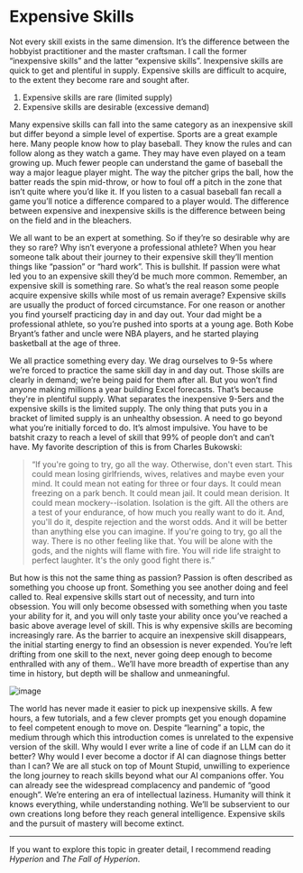 # Expensive Skills
Not every skill exists in the same dimension. It’s the difference between the hobbyist practitioner and the master craftsman. I call the former “inexpensive skills” and the latter “expensive skills”. Inexpensive skills are quick to get and plentiful in supply. Expensive skills are difficult to acquire, to the extent they become rare and sought after.

1. Expensive skills are rare (limited supply)
2. Expensive skills are desirable (excessive demand)

Many expensive skills can fall into the same category as an inexpensive skill but differ beyond a simple level of expertise. Sports are a great example here. Many people know how to play baseball. They know the rules and can follow along as they watch a game. They may have even played on a team growing up. Much fewer people can understand the game of baseball the way a major league player might. The way the pitcher grips the ball, how the batter reads the spin mid-throw, or how to foul off a pitch in the zone that isn’t quite where you’d like it. If you listen to a casual baseball fan recall a game you’ll notice a difference compared to a player would. The difference between expensive and inexpensive skills is the difference between being on the field and in the bleachers.

We all want to be an expert at something. So if they’re so desirable why are they so rare? Why isn’t everyone a professional athlete? When you hear someone talk about their journey to their expensive skill they’ll mention things like “passion” or “hard work”. This is bullshit. If passion were what led you to an expensive skill they’d be much more common. Remember, an expensive skill is something rare. So what’s the real reason some people acquire expensive skills while most of us remain average? Expensive skills are usually the product of forced circumstance. For one reason or another you find yourself practicing day in and day out. Your dad might be a professional athlete, so you’re pushed into sports at a young age. Both Kobe Bryant’s father and uncle were NBA players, and he started playing basketball at the age of three.

We all practice something every day. We drag ourselves to 9-5s where we’re forced to practice the same skill day in and day out. Those skills are clearly in demand; we’re being paid for them after all. But you won’t find anyone making millions a year building Excel forecasts. That’s because they're in plentiful supply. What separates the inexpensive 9-5ers and the expensive skills is the limited supply. The only thing that puts you in a bracket of limited supply is an unhealthy obsession. A need to go beyond what you’re initially forced to do. It’s almost impulsive. You have to be batshit crazy to reach a level of skill that 99% of people don’t and can’t have. My favorite description of this is from Charles Bukowski:

> “If you're going to try, go all the way. Otherwise, don't even start. This could mean losing girlfriends, wives, relatives and maybe even your mind. It could mean not eating for three or four days. It could mean freezing on a park bench. It could mean jail. It could mean derision. It could mean mockery--isolation. Isolation is the gift. All the others are a test of your endurance, of how much you really want to do it. And, you'll do it, despite rejection and the worst odds. And it will be better than anything else you can imagine. If you're going to try, go all the way. There is no other feeling like that. You will be alone with the gods, and the nights will flame with fire. You will ride life straight to perfect laughter. It's the only good fight there is.”

But how is this not the same thing as passion? Passion is often described as something you choose up front. Something you see another doing and feel called to. Real expensive skills start out of necessity, and turn into obsession. You will only become obsessed with something when you taste your ability for it, and you will only taste your ability once you’ve reached a basic above average level of skill. This is why expensive skills are becoming increasingly rare. As the barrier to acquire an inexpensive skill disappears, the initial starting energy to find an obsession is never expended. You’re left drifting from one skill to the next, never going deep enough to become enthralled with any of them.. We’ll have more breadth of expertise than any time in history, but depth will be shallow and unmeaningful.

![image](https://github.com/user-attachments/assets/b56468e7-717a-4dc7-9d0e-9290a90e4eae)

The world has never made it easier to pick up inexpensive skills. A few hours, a few tutorials, and a few clever prompts get you enough dopamine to feel competent enough to move on. Despite “learning” a topic, the medium through which this introduction comes is unrelated to the expensive version of the skill. Why would I ever write a line of code if an LLM can do it better? Why would I ever become a doctor if AI can diagnose things better than I can? We are all stuck on top of Mount Stupid, unwilling to experience the long journey to reach skills beyond what our AI companions offer. You can already see the widespread complacency and pandemic of “good enough”. We’re entering an era of intellectual laziness. Humanity will think it knows everything, while understanding nothing. We’ll be subservient to our own creations long before they reach general intelligence. Expensive skils and the pursuit of mastery will become extinct.

---

If you want to explore this topic in greater detail, I recommend reading _Hyperion_ and _The Fall of Hyperion_.
